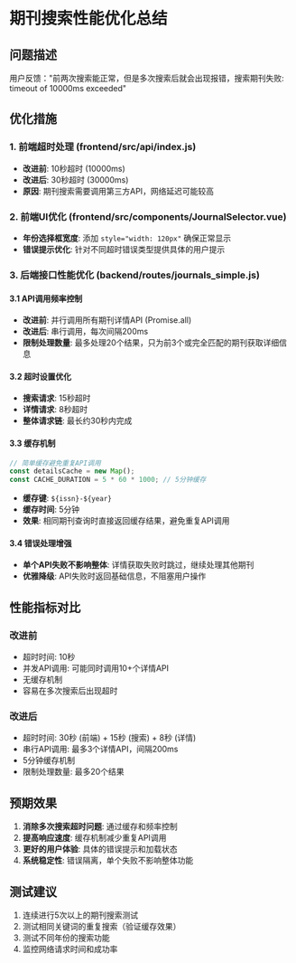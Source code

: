 # 期刊搜索性能优化总结

## 问题描述
用户反馈："前两次搜索能正常，但是多次搜索后就会出现报错，搜索期刊失败: timeout of 10000ms exceeded"

## 优化措施

### 1. 前端超时处理 (frontend/src/api/index.js)
- **改进前**: 10秒超时 (10000ms)
- **改进后**: 30秒超时 (30000ms)
- **原因**: 期刊搜索需要调用第三方API，网络延迟可能较高

### 2. 前端UI优化 (frontend/src/components/JournalSelector.vue)
- **年份选择框宽度**: 添加 `style="width: 120px"` 确保正常显示
- **错误提示优化**: 针对不同超时错误类型提供具体的用户提示

### 3. 后端接口性能优化 (backend/routes/journals_simple.js)

#### 3.1 API调用频率控制
- **改进前**: 并行调用所有期刊详情API (Promise.all)
- **改进后**: 串行调用，每次间隔200ms
- **限制处理数量**: 最多处理20个结果，只为前3个或完全匹配的期刊获取详细信息

#### 3.2 超时设置优化
- **搜索请求**: 15秒超时
- **详情请求**: 8秒超时
- **整体请求链**: 最长约30秒内完成

#### 3.3 缓存机制
```javascript
// 简单缓存避免重复API调用
const detailsCache = new Map();
const CACHE_DURATION = 5 * 60 * 1000; // 5分钟缓存
```
- **缓存键**: `${issn}-${year}`
- **缓存时间**: 5分钟
- **效果**: 相同期刊查询时直接返回缓存结果，避免重复API调用

#### 3.4 错误处理增强
- **单个API失败不影响整体**: 详情获取失败时跳过，继续处理其他期刊
- **优雅降级**: API失败时返回基础信息，不阻塞用户操作

## 性能指标对比

### 改进前
- 超时时间: 10秒
- 并发API调用: 可能同时调用10+个详情API
- 无缓存机制
- 容易在多次搜索后出现超时

### 改进后
- 超时时间: 30秒 (前端) + 15秒 (搜索) + 8秒 (详情)
- 串行API调用: 最多3个详情API，间隔200ms
- 5分钟缓存机制
- 限制处理数量: 最多20个结果

## 预期效果
1. **消除多次搜索超时问题**: 通过缓存和频率控制
2. **提高响应速度**: 缓存机制减少重复API调用
3. **更好的用户体验**: 具体的错误提示和加载状态
4. **系统稳定性**: 错误隔离，单个失败不影响整体功能

## 测试建议
1. 连续进行5次以上的期刊搜索测试
2. 测试相同关键词的重复搜索（验证缓存效果）
3. 测试不同年份的搜索功能
4. 监控网络请求时间和成功率